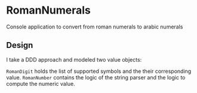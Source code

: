 # RomanNumerals
Console application to convert from roman numerals to arabic numerals

## Design
I take a DDD approach and modeled two value objects:

``RomanDigit`` holds the list of supported symbols and the their corresponding value.
``RomanNumber`` contains the logic of the string parser and the logic to compute the numeric value.
